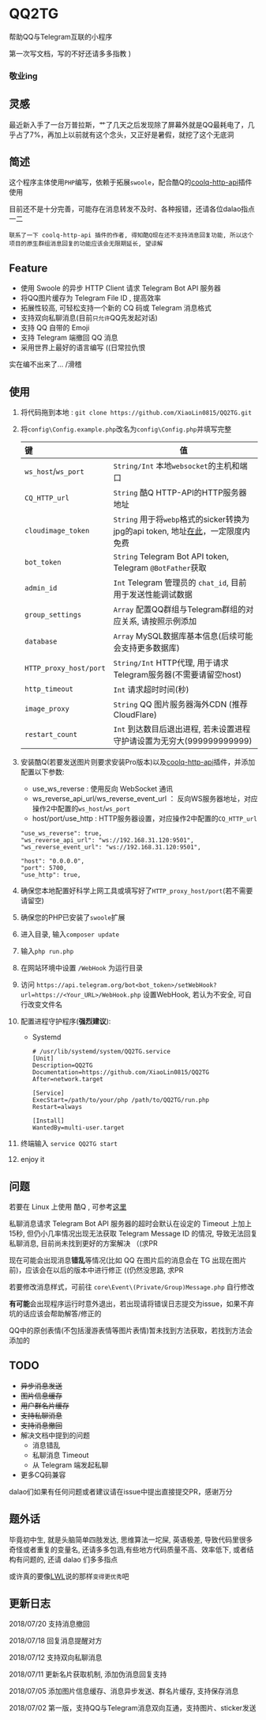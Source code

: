 
# QQ2TG
帮助QQ与Telegram互联的小程序

第一次写文档，写的不好还请多多指教 )

### 敬业ing

## 灵感
最近新入手了一台万普拉斯，艹了几天之后发现除了屏幕外就是QQ最耗电了，几乎占了7%，再加上以前就有这个念头，又正好是暑假，就挖了这个无底洞

## 简述
这个程序主体使用`PHP`编写，依赖于拓展`swoole`，配合酷Q的[coolq-http-api](https://github.com/richardchien/coolq-http-api)插件使用

目前还不是十分完善，可能存在消息转发不及时、各种报错，还请各位dalao指点一二

```
联系了一下 coolq-http-api 插件的作者, 得知酷Q现在还不支持消息回复功能, 所以这个项目的原生群组消息回复的功能应该会无限期延长, 望谅解
```

## Feature
- 使用 Swoole 的异步 HTTP Client 请求 Telegram Bot API 服务器
- 将QQ图片缓存为 Telegram File ID , 提高效率
- 拓展性较高, 可轻松支持一个新的 CQ 码或 Telegram 消息格式
- 支持双向私聊消息(目前`只允许`QQ先发起对话)
- 支持 QQ 自带的 Emoji
- 支持 Telegram 端撤回 QQ 消息
- 采用世界上最好的语言编写  ((日常拉仇恨

实在编不出来了...  /滑稽

## 使用
1. 将代码拖到本地 :  ```git clone https://github.com/XiaoLin0815/QQ2TG.git```

2. 将`config\Config.example.php`改名为`config\Config.php`并填写完整

    键           |值
    :------------|-------
     `ws_host`/`ws_port` |  `String/Int` 本地`websocket`的主机和端口
     `CQ_HTTP_url` |  `String` 酷Q HTTP-API的HTTP服务器地址
     `cloudimage_token` |  `String` 用于将`webp`格式的sicker转换为jpg的api token, 地址[在此](https://www.cloudimage.io)，一定限度内免费
     `bot_token` |  `String` Telegram Bot API token, Telegram `@BotFather`获取
     `admin_id` |  `Int` Telegram 管理员的 `chat_id`, 目前用于发送性能调试数据
     `group_settings` |  `Array` 配置QQ群组与Telegram群组的对应关系, 请按照示例添加
     `database` |  `Array` MySQL数据库基本信息(后续可能会支持更多数据库)
     `HTTP_proxy_host/port` |  `String/Int` HTTP代理, 用于请求Telegram服务器(不需要请留空host)
     `http_timeout` |  `Int` 请求超时时间(秒)
     `image_proxy` |  `String` QQ 图片服务器海外CDN (推荐CloudFlare)
     `restart_count` |  `Int` 到达数目后退出进程, 若未设置进程守护请设置为无穷大(999999999999)
3. 安装酷Q(若要发送图片则要求安装Pro版本)以及[coolq-http-api](https://github.com/richardchien/coolq-http-api)插件，并添加配置以下参数:
    - use_ws_reverse :  使用反向 WebSocket 通讯
    - ws_reverse_api_url/ws_reverse_event_url ： 反向WS服务器地址，对应操作2中配置的`ws_host`/`ws_port`
    - host/port/use_http :  HTTP服务器设置，对应操作2中配置的`CQ_HTTP_url`
    ```
    "use_ws_reverse": true,
    "ws_reverse_api_url": "ws://192.168.31.120:9501",
    "ws_reverse_event_url": "ws://192.168.31.120:9501",
    
    "host": "0.0.0.0",
    "port": 5700,
    "use_http": true,
    ```
4. 确保您本地配置好科学上网工具或填写好了`HTTP_proxy_host/port`(若不需要请留空)
5. 确保您的PHP已安装了`swoole`扩展
6. 进入目录, 输入```composer update```
7. 输入```php run.php```
8. 在网站环境中设置 `/WebHook` 为运行目录
9. 访问 `https://api.telegram.org/bot<bot_token>/setWebHook?url=https://<Your_URL>/WebHook.php` 设置WebHook, 若认为不安全, 可自行改变文件名
10. 配置进程守护程序(**强烈建议**):
    - Systemd
        ```
        # /usr/lib/systemd/system/QQ2TG.service
        [Unit]
        Description=QQ2TG
        Documentation=https://github.com/XiaoLin0815/QQ2TG
        After=network.target
        
        [Service]
        ExecStart=/path/to/your/php /path/to/QQ2TG/run.php
        Restart=always
        
        [Install]
        WantedBy=multi-user.target
        ```
11. 终端输入 ```service QQ2TG start```
12. enjoy it

## 问题
若要在 Linux 上使用 酷Q , 可参考[这里](https://github.com/CoolQ/docker-wine-coolq)

私聊消息请求 Telegram Bot API 服务器的超时会默认在设定的 Timeout 上加上15秒, 但仍小几率情况出现无法获取 Telegram Message ID 的情况, 导致无法回复私聊消息, 目前尚未找到更好的方案解决  （(求PR 

现在可能会出现消息**错乱**等情况(比如 QQ 在图片后的消息会在 TG 出现在图片前)，应该会在以后的版本中进行修正  ((仍然没思路, 求PR

若要修改消息样式，可前往 `core\Event\(Private/Group)Message.php` 自行修改

**有可能**会出现程序运行时意外退出，若出现请将错误日志提交为issue，如果不弃坑的话应该会帮助解答/修正的

QQ中的原创表情(不包括漫游表情等图片表情)暂未找到方法获取，若找到方法会添加的

## TODO
- ~~异步消息发送~~
- ~~图片信息缓存~~
- ~~用户群名片缓存~~
- ~~支持私聊消息~~
- ~~支持消息撤回~~
- 解决文档中提到的问题
  - 消息错乱
  - 私聊消息 Timeout
  - 从 Telegram 端发起私聊
- 更多CQ码兼容

dalao们如果有任何问题或者建议请在issue中提出直接提交PR，感谢万分

## 题外话
毕竟初中生, 就是头脑简单四肢发达, 思维算法一坨屎, 英语极差, 导致代码里很多奇怪或者重复的变量名, 还请多多包涵,有些地方代码质量不高、效率低下, 或者结构有问题的, 还请 dalao 们多多指点 

或许真的要像[LWL](https://lwl.moe)说的那样`变得更优秀`吧

## 更新日志
2018/07/20 支持消息撤回

2018/07/18 回复消息提醒对方

2018/07/12 支持双向私聊消息

2018/07/11 更新名片获取机制, 添加伪消息回复支持

2018/07/05 添加图片信息缓存、消息异步发送、群名片缓存, 支持保存消息

2018/07/02 第一版，支持QQ与Telegram消息双向互通，支持图片、sticker发送